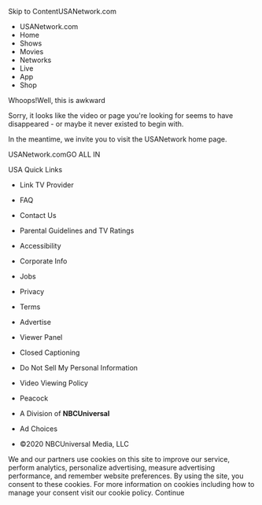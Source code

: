 Skip to ContentUSANetwork.com

*   USANetwork.com
*   Home
*   Shows
*   Movies
*   Networks
*   Live
*   App
*   Shop

Whoops!Well, this is awkward

Sorry, it looks like the video or page you're looking for seems to have disappeared - or maybe it never existed to begin with.

In the meantime, we invite you to visit the USANetwork home page.

USANetwork.comGO ALL IN

USA Quick Links

*   Link TV Provider
*   FAQ
*   Contact Us
*   Parental Guidelines and TV Ratings

*   Accessibility
*   Corporate Info
*   Jobs
*   Privacy
*   Terms
*   Advertise
*   Viewer Panel
*   Closed Captioning
*   Do Not Sell My Personal Information
*   Video Viewing Policy
*   Peacock

*   A Division of **NBCUniversal**
*   Ad Choices
*   ©2020 NBCUniversal Media, LLC

We and our partners use cookies on this site to improve our service, perform analytics, personalize advertising, measure advertising performance, and remember website preferences. By using the site, you consent to these cookies. For more information on cookies including how to manage your consent visit our cookie policy. Continue